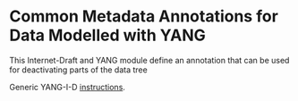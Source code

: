 Common Metadata Annotations for Data Modelled with YANG
=======================================================

This Internet-Draft and YANG module define an annotation that can be
used for deactivating parts of the data tree

Generic YANG-I-D [instructions](https://github.com/llhotka/YANG-I-D/wiki/Instructions).
